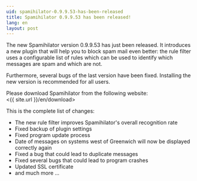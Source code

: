 ```yaml
---
uid: spamihilator-0.9.9.53-has-been-released
title: Spamihilator 0.9.9.53 has been released!
lang: en
layout: post
---
```


The new Spamihilator version 0.9.9.53 has just been released. It
introduces a new plugin that will help you to block spam mail even
better: the rule filter uses a configurable list of rules which can
be used to identify which messages are spam and which are not.

Furthermore, several bugs of the last version have been fixed. Installing
the new version is recommended for all users.

Please download Spamihilator from the following website:  
<{{ site.url }}/en/download>

This is the complete list of changes:

* The new rule filter improves Spamihilator's overall recognition rate
* Fixed backup of plugin settings
* Fixed program update process
* Date of messages on systems west of Greenwich will now be displayed correctly again
* Fixed a bug that could lead to duplicate messages
* Fixed several bugs that could lead to program crashes
* Updated SSL certificate
* and much more ...
